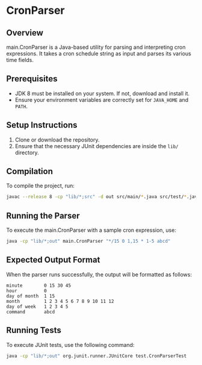 # CronParser

## Overview

main.CronParser is a Java-based utility for parsing and interpreting cron expressions. It takes a cron schedule string as input and parses its various time fields.

## Prerequisites

- JDK 8 must be installed on your system. If not, download and install it.
- Ensure your environment variables are correctly set for `JAVA_HOME` and `PATH`.

## Setup Instructions

1. Clone or download the repository.
2. Ensure that the necessary JUnit dependencies are inside the `lib/` directory.

## Compilation

To compile the project, run:

```bash
javac --release 8 -cp "lib/*;src" -d out src/main/*.java src/test/*.java
```

## Running the Parser

To execute the main.CronParser with a sample cron expression, use:

```bash
java -cp "lib/*;out" main.CronParser "*/15 0 1,15 * 1-5 abcd"
```

## Expected Output Format

When the parser runs successfully, the output will be formatted as follows:

```
minute        0 15 30 45
hour          0
day of month  1 15
month         1 2 3 4 5 6 7 8 9 10 11 12
day of week   1 2 3 4 5
command       abcd
```

## Running Tests

To execute JUnit tests, use the following command:

```bash
java -cp "lib/*;out" org.junit.runner.JUnitCore test.CronParserTest
```
